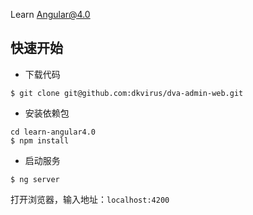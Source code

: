 Learn Angular@4.0

## 快速开始

- 下载代码

```
$ git clone git@github.com:dkvirus/dva-admin-web.git
```

- 安装依赖包

```
cd learn-angular4.0
$ npm install
```

- 启动服务

```
$ ng server
```

打开浏览器，输入地址：`localhost:4200`
